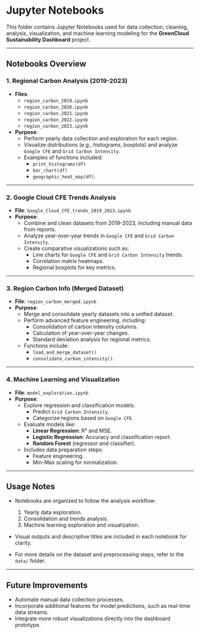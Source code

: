 # Jupyter Notebooks

This folder contains Jupyter Notebooks used for data collection, cleaning, analysis, visualization, and machine learning modeling for the **GreenCloud Sustainability Dashboard** project.

---

## **Notebooks Overview**

### **1. Regional Carbon Analysis (2019-2023)**  
- **Files**:  
  - `region_carbon_2019.ipynb`  
  - `region_carbon_2020.ipynb`  
  - `region_carbon_2021.ipynb`  
  - `region_carbon_2022.ipynb`  
  - `region_carbon_2023.ipynb`  
- **Purpose**:  
  - Perform yearly data collection and exploration for each region.  
  - Visualize distributions (e.g., histograms, boxplots) and analyze `Google CFE` and `Grid Carbon Intensity`.  
  - Examples of functions included:  
    - `print_histograms(df)`  
    - `bar_chart(df)`  
    - `geographic_heat_map(df)`.  

---

### **2. Google Cloud CFE Trends Analysis**  
- **File**: `Google_Cloud_CFE_trends_2019_2023.ipynb`  
- **Purpose**:  
  - Combine and clean datasets from 2019-2023, including manual data from reports.  
  - Analyze year-over-year trends in `Google CFE` and `Grid Carbon Intensity`.  
  - Create comparative visualizations such as:  
    - Line charts for `Google CFE` and `Grid Carbon Intensity` trends.  
    - Correlation matrix heatmaps.  
    - Regional boxplots for key metrics.  

---

### **3. Region Carbon Info (Merged Dataset)**  
- **File**: `region_carbon_merged.ipynb`  
- **Purpose**:  
  - Merge and consolidate yearly datasets into a unified dataset.  
  - Perform advanced feature engineering, including:  
    - Consolidation of carbon intensity columns.  
    - Calculation of year-over-year changes.  
    - Standard deviation analysis for regional metrics.  
  - Functions include:  
    - `load_and_merge_dataset()`  
    - `consolidate_carbon_intensity()`.  

---

### **4. Machine Learning and Visualization**  
- **File**: `model_exploration.ipynb`  
- **Purpose**:  
  - Explore regression and classification models:  
    - Predict `Grid Carbon Intensity`.  
    - Categorize regions based on `Google CFE`.  
  - Evaluate models like:  
    - **Linear Regression**: R² and MSE.  
    - **Logistic Regression**: Accuracy and classification report.  
    - **Random Forest** (regressor and classifier).  
  - Includes data preparation steps:  
    - Feature engineering.  
    - Min-Max scaling for normalization.  

---

## **Usage Notes**  
- Notebooks are organized to follow the analysis workflow:  
  1. Yearly data exploration.  
  2. Consolidation and trends analysis.  
  3. Machine learning exploration and visualization.  

- Visual outputs and descriptive titles are included in each notebook for clarity.  

- For more details on the dataset and preprocessing steps, refer to the `data/` folder.

---

## **Future Improvements**  
- Automate manual data collection processes.  
- Incorporate additional features for model predictions, such as real-time data streams.  
- Integrate more robust visualizations directly into the dashboard prototype.  
